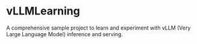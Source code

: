 # vLLMLearning
A comprehensive sample project to learn and experiment with vLLM (Very Large Language Model) inference and serving.
